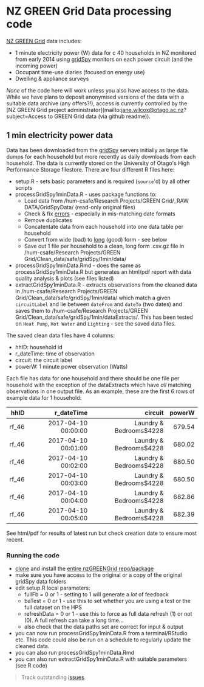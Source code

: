 # NZ GREEN Grid Data processing code
[NZ GREEN Grid](https://www.otago.ac.nz/centre-sustainability/research/energy/otago050285.html) data includes:

 * 1 minute electricity power (W) data for c 40 households in NZ monitored from early 2014 using [gridSpy](https://gridspy.com/) monitors on each power circuit (and the incoming power)
 * Occupant time-use diaries (focused on energy use)
 * Dwelling & appliance surveys

_None_ of the code here will work unless you also have access to the data. While we have plans to deposit anonymised versions of the data with a suitable data archive (any offers?!), access is currently controlled by the [NZ GREEN Grid project administrator](mailto:jane.wilcox@otago.ac.nz?subject=Access to GREEN Grid data (via github readme)).

## 1 min electricity power data

Data has been downloaded from the [gridSpy](https://gridspy.com/) servers initially as large file dumps for each household but more recently as daily downloads from each household. The data is currently stored on the University of Otago's High Performance Storage filestore. There are four different R files here:

 * setup.R - sets basic parameters and is required (`source`'d) by all other scripts
 * processGridSpy1minData.R - uses package functions to:
   + Load data from /hum-csafe/Research Projects/GREEN Grid/_RAW DATA/GridSpyData/ (read-only original files)
   + Check & fix [errors](https://git.soton.ac.uk/ba1e12/nzGREENGrid/issues?scope=all&utf8=%E2%9C%93&state=all&label_name[]=gridSpy) - especially in mis-matching date formats
   + Remove duplicates
   + Concatentate data from each household into one data table per household
   + Convert from wide (bad) to [long](http://garrettgman.github.io/tidying/) (good) form - see below
   + Save out 1 file per household to a clean, long form .csv.gz file in /hum-csafe/Research Projects/GREEN Grid/Clean_data/safe/gridSpy/1min/data/
 * processGridSpy1minData.Rmd - does the same as processGridSpy1minData.R but generates an html/pdf report with data quality analysis & plots (see files listed)
 * extractGridSpy1minData.R - extracts observations from the cleaned data in /hum-csafe/Research Projects/GREEN Grid/Clean_data/safe/gridSpy/1min/data/ which match a given `circuitLabel` and lie between `dateFrom` and `dateTo` (two dates) and saves them to /hum-csafe/Research Projects/GREEN Grid/Clean_data/safe/gridSpy/1min/dataExtracts/. This has been tested on `Heat Pump`, `Hot Water` and `Lighting` - see the saved data files.

The saved clean data files have 4 columns:

 * hhID: household id
 * r_dateTime: time of observation
 * circuit: the circuit label
 * powerW: 1 minute power observation (Watts)

Each file has data for one household and there should be one file per household with the exception of the dataExtracts which have _all_ matching observations in one output file. As an example, these are the first 6 rows of example data for 1 household:

|hhID |	r_dateTime |	circuit |	powerW|
|------:|------:|------:|------:|
|rf_46 |	2017-04-10 00:00:00 |	Laundry & Bedrooms$4228 |	679.54|
|rf_46 |	2017-04-10 00:01:00 |	Laundry & Bedrooms$4228 |	680.02|
|rf_46 |	2017-04-10 00:02:00 |	Laundry & Bedrooms$4228 |	680.50|
|rf_46 |	2017-04-10 00:03:00 |	Laundry & Bedrooms$4228 |	680.50|
|rf_46 |	2017-04-10 00:04:00 |	Laundry & Bedrooms$4228 |	682.86|
|rf_46 |	2017-04-10 00:05:00 |	Laundry & Bedrooms$4228 |	682.39 |

See html/pdf for results of latest run but check creation date to ensure most recent.

### Running the code

 * [clone](https://support.rstudio.com/hc/en-us/articles/200532077-Version-Control-with-Git-and-SVN) and install the [entire nzGREENGrid repo/package](https://git.soton.ac.uk/ba1e12/nzGREENGrid)
 * make sure you have access to the original or a copy of the original gridSpy data folders
 * edit setup.R local parameters:
    * fullFb = 0 or 1 - setting to 1 will generate a _lot_ of feedback
    * baTest = 0 or 1 - use this to set whether you are using a test or the full dataset on the HPS
    * refreshData = 0 or 1 - use this to force as full data refresh (1) or not (0). A full refresh can take a long time...
    * also check that the data paths set are correct for input & output
 * you can now run processGridSpy1minData.R from a terminal/RStudio etc. This code could also be run on a schedule to regularly update the cleaned data.
 * you can also run processGridSpy1minData.Rmd 
 * you can also run extractGridSpy1minData.R with suitable parameters (see R code)
 
>Track outstanding [issues](https://git.soton.ac.uk/ba1e12/nzGREENGrid/issues?label_name%5B%5D=gridSpy).
 
